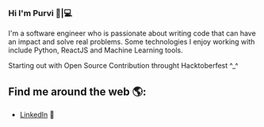 ### Hi I'm Purvi 👋|💻 

<!--
**purvimisal/purvimisal** is a ✨ _special_ ✨ repository because its `README.md` (this file) appears on your GitHub profile.

Here are some ideas to get you started:

- 🔭 I’m currently working on ...
- 🌱 I’m currently learning ...
- 👯 I’m looking to collaborate on ...
- 🤔 I’m looking for help with ...
- 💬 Ask me about ...
- 📫 How to reach me: ...
- 😄 Pronouns: ...
- ⚡ Fun fact: ...
-->

I'm a software engineer who is passionate about writing code that can have an impact and solve real problems. Some technologies I enjoy working with include Python, ReactJS and Machine Learning tools. 

Starting out with Open Source Contribution throught Hacktoberfest ^_^

## Find me around the web 🌎: 
- <a href="https://www.linkedin.com/in/purvivmisal/">LinkedIn</a> 💼
